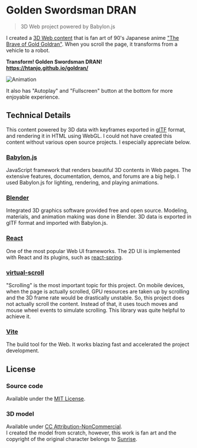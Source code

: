 # Golden Swordsman DRAN

> 3D Web project powered by Babylon.js

I created a [3D Web content](https://htanjo.github.io/goldran/) that is fan art of 90's Japanese anime ["The Brave of Gold Goldran"](https://en.wikipedia.org/wiki/The_Brave_of_Gold_Goldran). When you scroll the page, it transforms from a vehicle to a robot.

**Transform! Golden Swordsman DRAN!**  
**<https://htanjo.github.io/goldran/>**

![Animation](./animation.gif)

It also has "Autoplay" and "Fullscreen" button at the bottom for more enjoyable experience.

## Technical Details

This content powered by 3D data with keyframes exported in [glTF](https://docs.blender.org/manual/en/dev/addons/import_export/scene_gltf2.html) format, and rendering it in HTML using WebGL.
I could not have created this content without various open source projects.
I especially appreciate below.

### [Babylon.js](https://www.babylonjs.com/)

JavaScript framework that renders beautiful 3D contents in Web pages.
The extensive features, documentation, demos, and forums are a big help.
I used Babylon.js for lighting, rendering, and playing animations.

### [Blender](https://www.blender.org/)

Integrated 3D graphics software provided free and open source.
Modeling, materials, and animation making was done in Blender.
3D data is exported in glTF format and imported with Babylon.js.

### [React](https://react.dev/)

One of the most popular Web UI frameworks.
The 2D UI is implemented with React and its plugins, such as [react-spring](https://www.react-spring.dev/).

### [virtual-scroll](https://github.com/ayamflow/virtual-scroll)

"Scrolling" is the most important topic for this project.
On mobile devices, when the page is actually scrolled, GPU resources are taken up by scrolling and the 3D frame rate would be drastically unstable.
So, this project does not actually scroll the content.
Instead of that, it uses touch moves and mouse wheel events to simulate scrolling.
This library was quite helpful to achieve it.

### [Vite](https://vite.dev/)

The build tool for the Web.
It works blazing fast and accelerated the project development.

## License

### Source code

Available under the [MIT License](./LICENSE).

### 3D model

Available under [CC Attribution-NonCommercial](https://creativecommons.org/licenses/by-nc/4.0/).  
I created the model from scratch, however, this work is fan art and the copyright of the original character belongs to [Sunrise](https://www.sunrise-inc.co.jp/).

